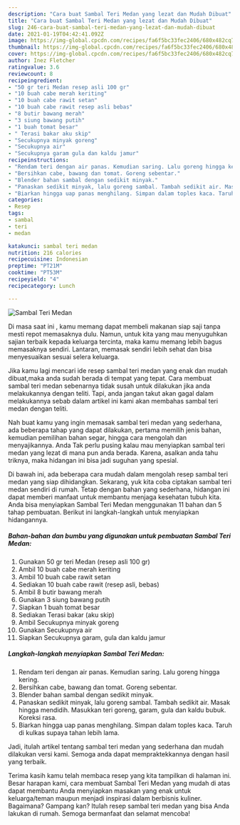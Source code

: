 ```yaml
---
description: "Cara buat Sambal Teri Medan yang lezat dan Mudah Dibuat"
title: "Cara buat Sambal Teri Medan yang lezat dan Mudah Dibuat"
slug: 246-cara-buat-sambal-teri-medan-yang-lezat-dan-mudah-dibuat
date: 2021-01-19T04:42:41.092Z
image: https://img-global.cpcdn.com/recipes/fa6f5bc33fec2406/680x482cq70/sambal-teri-medan-foto-resep-utama.jpg
thumbnail: https://img-global.cpcdn.com/recipes/fa6f5bc33fec2406/680x482cq70/sambal-teri-medan-foto-resep-utama.jpg
cover: https://img-global.cpcdn.com/recipes/fa6f5bc33fec2406/680x482cq70/sambal-teri-medan-foto-resep-utama.jpg
author: Inez Fletcher
ratingvalue: 3.6
reviewcount: 8
recipeingredient:
- "50 gr teri Medan resep asli 100 gr"
- "10 buah cabe merah keriting"
- "10 buah cabe rawit setan"
- "10 buah cabe rawit resep asli bebas"
- "8 butir bawang merah"
- "3 siung bawang putih"
- "1 buah tomat besar"
- " Terasi bakar aku skip"
- "Secukupnya minyak goreng"
- "Secukupnya air"
- "Secukupnya garam gula dan kaldu jamur"
recipeinstructions:
- "Rendam teri dengan air panas. Kemudian saring. Lalu goreng hingga kering."
- "Bersihkan cabe, bawang dan tomat. Goreng sebentar."
- "Blender bahan sambal dengan sedikit minyak."
- "Panaskan sedikit minyak, lalu goreng sambal. Tambah sedikit air. Masak hingga mendidih. Masukkan teri goreng, garam, gula dan kaldu bubuk. Koreksi rasa."
- "Biarkan hingga uap panas menghilang. Simpan dalam toples kaca. Taruh di kulkas supaya tahan lebih lama."
categories:
- Resep
tags:
- sambal
- teri
- medan

katakunci: sambal teri medan 
nutrition: 216 calories
recipecuisine: Indonesian
preptime: "PT21M"
cooktime: "PT53M"
recipeyield: "4"
recipecategory: Lunch

---
```



![Sambal Teri Medan](https://img-global.cpcdn.com/recipes/fa6f5bc33fec2406/680x482cq70/sambal-teri-medan-foto-resep-utama.jpg)

Di masa  saat ini , kamu memang dapat membeli makanan siap saji tanpa mesti repot memasaknya dulu. Namun, untuk kita yang mau menyuguhkan sajian terbaik kepada keluarga tercinta, maka kamu memang lebih bagus memasaknya sendiri. Lantaran, memasak sendiri lebih sehat dan bisa menyesuaikan sesuai selera keluarga.

Jika kamu lagi mencari ide resep sambal teri medan yang enak dan mudah dibuat,maka anda sudah berada di tempat yang tepat. Cara membuat sambal teri medan  sebenarnya tidak susah untuk dilakukan jika anda melakukannya dengan teliti. Tapi, anda jangan takut akan gagal dalam melakukannya 
sebab dalam artikel ini kami akan membahas sambal teri medan dengan teliti.  



Nah buat kamu yang ingin memasak sambal teri medan yang sederhana, ada beberapa tahap yang dapat dilakukan, pertama memilih jenis bahan, kemudian pemilihan bahan segar, hingga cara mengolah dan menyajikannya. Anda Tak perlu pusing kalau mau menyiapkan sambal teri medan yang lezat di mana pun anda berada. Karena, asalkan anda  tahu triknya, maka hidangan ini bisa jadi suguhan yang spesial.

Di bawah ini, ada beberapa cara mudah dalam mengolah resep sambal teri medan yang siap dihidangkan. Sekarang, yuk kita coba ciptakan sambal teri medan sendiri di rumah. Tetap dengan bahan yang sederhana, hidangan ini dapat memberi manfaat untuk membantu menjaga kesehatan tubuh kita. Anda bisa menyiapkan Sambal Teri Medan menggunakan 11 bahan dan 5 tahap pembuatan. Berikut ini langkah-langkah untuk menyiapkan hidangannya.

<!--inarticleads1-->

##### Bahan-bahan dan bumbu yang digunakan untuk pembuatan Sambal Teri Medan:

1. Gunakan 50 gr teri Medan (resep asli 100 gr)
1. Ambil 10 buah cabe merah keriting
1. Ambil 10 buah cabe rawit setan
1. Sediakan 10 buah cabe rawit (resep asli, bebas)
1. Ambil 8 butir bawang merah
1. Gunakan 3 siung bawang putih
1. Siapkan 1 buah tomat besar
1. Sediakan  Terasi bakar (aku skip)
1. Ambil Secukupnya minyak goreng
1. Gunakan Secukupnya air
1. Siapkan Secukupnya garam, gula dan kaldu jamur




<!--inarticleads2-->

##### Langkah-langkah menyiapkan Sambal Teri Medan:

1. Rendam teri dengan air panas. Kemudian saring. Lalu goreng hingga kering.
1. Bersihkan cabe, bawang dan tomat. Goreng sebentar.
1. Blender bahan sambal dengan sedikit minyak.
1. Panaskan sedikit minyak, lalu goreng sambal. Tambah sedikit air. Masak hingga mendidih. Masukkan teri goreng, garam, gula dan kaldu bubuk. Koreksi rasa.
1. Biarkan hingga uap panas menghilang. Simpan dalam toples kaca. Taruh di kulkas supaya tahan lebih lama.




Jadi, itulah artikel tentang  sambal teri medan  yang sederhana dan mudah dilakukan versi kami. Semoga anda dapat mempraktekkannya dengan hasil yang terbaik. 

Terima kasih kamu telah membaca resep yang kita tampilkan di halaman ini. Besar harapan kami, cara membuat  Sambal Teri Medan yang mudah di atas dapat membantu Anda menyiapkan masakan yang enak untuk keluarga/teman maupun menjadi inspirasi dalam berbisnis kuliner. Bagaimana? Gampang kan? Itulah resep sambal teri medan yang bisa Anda lakukan di rumah. Semoga bermanfaat dan selamat mencoba!

